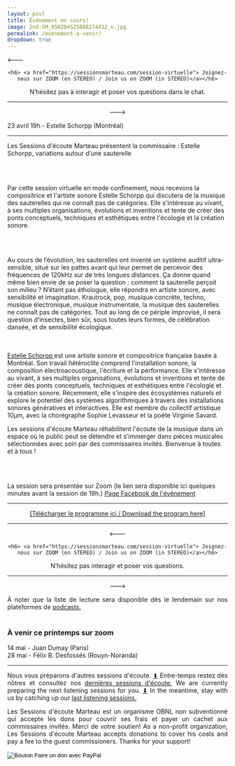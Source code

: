 ```yaml
---
layout: post
title: Événement en cours!
image: 2nd-SM_850204525888274432_o.jpg
permalink: /evenement-a-venir/
dropdown: true
---
```


<---
  <center>
    
    <h6> <a href="https://sessionsmarteau.com/session-virtuelle"> Joignez-nous sur ZOOM (en STEREO) / Join us on ZOOM (in STEREO)</a></h6>
<center> N’hésitez pas à interagir et poser vos questions dans le chat.
  <hr>

--->
  
<DIV align="left">
  
23 avril 19h - Estelle Schorpp (Montréal)  

<hr>
  
Les Sessions d'écoute Marteau présentent la commissaire : Estelle Schorpp, variations autour d’une sauterelle

<br>
<br>

Par cette session virtuelle en mode confinement, nous recevons la compositrice et l'artiste sonore Estelle Schorpp qui discutera de la musique des sauterelles qui ne connaît pas de catégories. Elle s'intéresse au vivant, à ses multiples organisations, évolutions et inventions et tente de créer des ponts conceptuels, techniques et esthétiques entre l'écologie et la création sonore. 

<br>
<br>

Au cours de l’évolution, les sauterelles ont inventé un système auditif ultra-sensible, situé sur les pattes avant qui leur permet de percevoir des fréquences de 120kHz sur de très longues distances. Ça donne quand même bien envie de se poser la question : comment la sauterelle perçoit son milieu ? N’étant pas éthologue, elle répondra en artiste sonore, avec sensibilité et imagination. Krautrock, pop, musique concrète, techno, musique électronique, musique instrumentale, la musique des sauterelles ne connaît pas de catégories. Tout au long de ce périple improvisé, il sera question d’insectes, bien sûr, sous toutes leurs formes, de célébration dansée, et de sensibilité écologique.


<br>
<br>
<a href="https://estelleschorpp.com/" > Estelle Schorpp </a> est une artiste sonore et compositrice française basée à Montréal. Son travail hétéroclite comprend l'installation sonore, la composition électroacoustique, l'écriture et la performance. Elle s'intéresse au vivant, à ses multiples organisations, évolutions et inventions et tente de créer des ponts conceptuels, techniques et esthétiques entre l'écologie et la création sonore. Récemment, elle s'inspire des écosystèmes naturels et explore le potentiel des systèmes algorithmiques à travers des installations sonores génératives et interactives. Elle est membre du collectif artistique 10μm, avec la chorégraphe Sophie Levasseur et la poète Virginie Savard.

Les sessions d'écoute Marteau réhabilitent l'écoute de la musique dans un espace où le public peut se détendre et s’immerger dans pièces musicales sélectionnées avec soin par des commissaires invités. Bienvenue à toutes et à tous !

<br>
<br>

La session sera présentée sur Zoom (le lien sera disponible ici quelques minutes avant la session de 19h.) <a href="https://fb.me/e/44xQLFTlv" > Page Facebook de l'événement </a>
</DIV>

<hr>

<DIV align="center">
<a href="https://sessionsmarteau.com/uploads/session-010/program/Sessions-Marteau-010-Programme.pdf" download>[Télécharger le programme ici / Download the program here] </a>
</DIV>
<hr>


<---
  <center>
    
    <h6> <a href="https://sessionsmarteau.com/session-virtuelle"> Joignez-nous sur ZOOM (en STEREO) / Join us on ZOOM (in STEREO)</a></h6>
<center> N’hésitez pas interagir et poser vos questions.

<hr>

--->


<DIV align="justify">
À noter que la liste de lecture sera disponible dès le lendemain sur nos plateformes de <a href="https://sessionsmarteau.com/musique/#podcasts"> podcasts.</a> 
<br>
<br>





### À venir ce printemps sur zoom

14 mai - Juan Dumay (Paris)
<br>
28 mai - Félix B. Desfossés (Rouyn-Noranda)

<hr>



<DIV align="justify">
Nous vous préparons d'autres sessions d'écoute. <a href="https://gmail.us20.list-manage.com/subscribe/post?u=698e7b941cdf206ea63f5a5b7&id=0677e98a6a"> ⬇</a> Entre-temps restez dès nôtres et consultez nos
<a href="https://sessionsmarteau.com/sessions-passes/" target="_blank"> dernières sessions d'écoute.</a> We are currently preparing the next listening sessions for you. <a href="https://gmail.us20.list-manage.com/subscribe/post?u=698e7b941cdf206ea63f5a5b7&id=0677e98a6a"> ⬇</a> In the meantime, stay with us by catching up our
<a href="https://sessionsmarteau.com/sessions-passes/" target="_blank"> last listening sessions.
</a>



Les Sessions d'écoute Marteau est un organisme OBNL non subventionné qui accepte les dons pour couvrir ses frais et payer un cachet aux commissaires invités. Merci de votre soutien! As a non-profit organization, Les Sessions d'écoute Marteau accepts donations to cover his costs and pay a fee to the guest commissioners. Thanks for your support! <form action="https://www.paypal.com/cgi-bin/webscr" method="post" target="_top">
<input type="hidden" name="cmd" value="_s-xclick" />
<input type="hidden" name="hosted_button_id" value="ZMNY6HYBJTQLL" />
<input type="image" src="https://www.paypalobjects.com/fr_CA/i/btn/btn_donate_SM.gif" border="0" name="submit" title="Aider un organisme OBNL non subventionné!" alt="Bouton Faire un don avec PayPal" />
<img alt="" border="0" src="https://www.paypal.com/fr_CA/i/scr/pixel.gif" width="1" height="1" />
</form>
</DIV>

